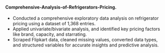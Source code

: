 #### Comprehensive-Analysis-of-Refrigerators-Pricing.
- Conducted a comprehensive exploratory data analysis on refrigerator pricing using a dataset of 1,368 entries.
- Applied univariate/bivariate analysis, and identified key pricing factors like brand, capacity, and starrating.
-  Scraped Flipkart data, cleaned missing values, converted data types, and structured variables for accurate
 insights and predictive analysis.
